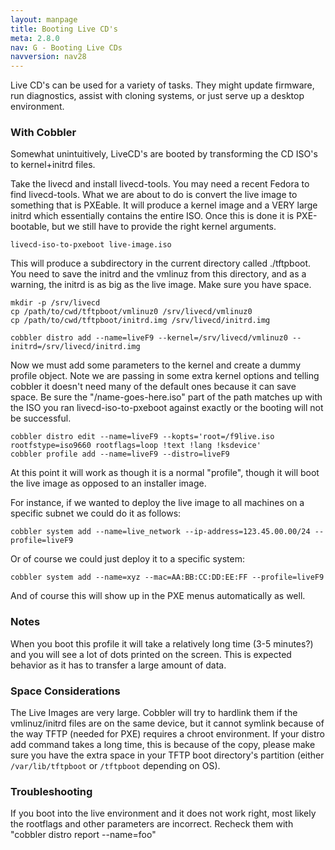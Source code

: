 ```yaml
---
layout: manpage
title: Booting Live CD's
meta: 2.8.0
nav: G - Booting Live CDs
navversion: nav28
---
```


Live CD's can be used for a variety of tasks. They might update firmware, run diagnostics, assist with cloning systems,
or just serve up a desktop environment.

### With Cobbler

Somewhat unintuitively, LiveCD's are booted by transforming the CD ISO's to kernel+initrd files.

Take the livecd and install livecd-tools. You may need a recent Fedora to find livecd-tools. What we are about to do is
convert the live image to something that is PXEable. It will produce a kernel image and a VERY large initrd which
essentially contains the entire ISO. Once this is done it is PXE-bootable, but we still have to provide the right kernel
arguments.

    livecd-iso-to-pxeboot live-image.iso


This will produce a subdirectory in the current directory called ./tftpboot. You need to save the initrd and the vmlinuz
from this directory, and as a warning, the initrd is as big as the live image. Make sure you have space.



    mkdir -p /srv/livecd
    cp /path/to/cwd/tftpboot/vmlinuz0 /srv/livecd/vmlinuz0
    cp /path/to/cwd/tftpboot/initrd.img /srv/livecd/initrd.img

    cobbler distro add --name=liveF9 --kernel=/srv/livecd/vmlinuz0 --initrd=/srv/livecd/initrd.img


Now we must add some parameters to the kernel and create a dummy profile object. Note we are passing in some extra
kernel options and telling cobbler it doesn't need many of the default ones because it can save space. Be sure the
"/name-goes-here.iso" part of the path matches up with the ISO you ran livecd-iso-to-pxeboot against exactly or the
booting will not be successful.

    cobbler distro edit --name=liveF9 --kopts='root=/f9live.iso rootfstype=iso9660 rootflags=loop !text !lang !ksdevice'
    cobbler profile add --name=liveF9 --distro=liveF9

At this point it will work as though it is a normal "profile", though it will boot the live image as opposed to an
installer image.

For instance, if we wanted to deploy the live image to all machines on a specific subnet we could do it as follows:

    cobbler system add --name=live_network --ip-address=123.45.00.00/24 --profile=liveF9

Or of course we could just deploy it to a specific system:

    cobbler system add --name=xyz --mac=AA:BB:CC:DD:EE:FF --profile=liveF9

And of course this will show up in the PXE menus automatically as well.

### Notes

When you boot this profile it will take a relatively long time (3-5 minutes?) and you will see a lot of dots printed on
the screen. This is expected behavior as it has to transfer a large amount of data.

### Space Considerations

The Live Images are very large. Cobbler will try to hardlink them if the vmlinuz/initrd files are on the same device,
but it cannot symlink because of the way TFTP (needed for PXE) requires a chroot environment. If your distro add command
takes a long time, this is because of the copy, please make sure you have the extra space in your TFTP boot directory's
partition (either `/var/lib/tftpboot` or `/tftpboot` depending on OS).

### Troubleshooting

If you boot into the live environment and it does not work right, most likely the rootflags and other parameters are
incorrect. Recheck them with "cobbler distro report --name=foo"
